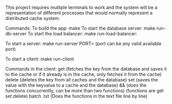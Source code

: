 This project requires mutliple terminals to work and the system will be a representation of different processes that would normally represent a distributed cache system.

Commands:
To build the app:
make
To start the database server:
make run-db-server
To start the load balancer:
make run-load-balancer:

To start a server:
make run-server PORT=<port> (port can be any valid available port)

To start a client:
make run-client

Commands in the client:
get <keyvalue> (fetches the key from the database and saves it to the cache or if it already is in the cache, only fetches it from the cache)
delete <keyvalue> (deletes the key from all caches and the database)
set <keyvalue> <Value> (saves the value with the keyvalue to a cache and the database)
<function> && <function> (does the functions concurrently, can be more than two functions) (functions are get set delete)
batch <pathToBatchFile>.txt (Does the functions in the text file line by line)
